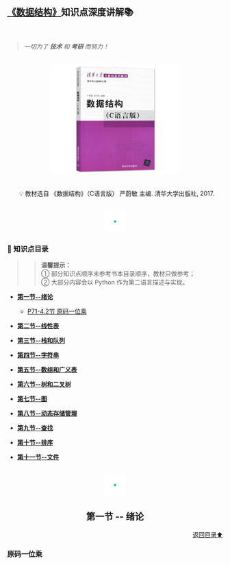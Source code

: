 ## [《数据结构》](#welcome)知识点深度讲解📚

<br>

> *一切为了 **技术** 和 **考研** 而努力！*

<br>
<div align="center">
    <img src="pics/bookcut.jpg" width="300">
</div>
<br>

&emsp;&emsp;💡 教材选自 《数据结构》（C语言版） 严蔚敏 主编. 清华大学出版社, 2017. 

<br>
<div align="center">
    <img src="pics/cutline.gif" width="50">
</div>

### 📝 知识点目录

>> **温馨提示：**<br>① 部分知识点顺序未参考书本目录顺序，教材只做参考；<br>② 大部分内容会以 Python 作为第二语言描述与实现。

+ [**第一节--绪论**](#)
    
  - [P71-4.2节 原码一位乘](#)
  
+ [**第二节--线性表**](#)

+ [**第三节--栈和队列**](#)

+ [**第四节--字符串**](#)

+ [**第五节--数组和广义表**](#)

+ [**第六节--树和二叉树**](#)

+ [**第七节--图**](#)

+ [**第八节--动态存储管理**](#)

+ [**第九节--查找**](#)

+ [**第十节--排序**](#)

+ [**第十一节--文件**](#)

<br>
<div align="center">
    <img src="pics/cutline.gif" width="50">
    <h2>第一节 -- 绪论</h2>
</div>
<div align="right">
    <a href="#-知识点目录">返回目录⬆</a>
</div>

### 原码一位乘

